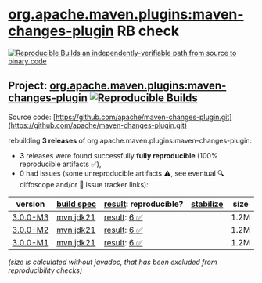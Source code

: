 [org.apache.maven.plugins:maven-changes-plugin](https://central.sonatype.com/artifact/org.apache.maven.plugins/maven-changes-plugin/versions) RB check
=======

[![Reproducible Builds](https://reproducible-builds.org/images/logos/rb.svg) an independently-verifiable path from source to binary code](https://reproducible-builds.org/)

## Project: [org.apache.maven.plugins:maven-changes-plugin](https://central.sonatype.com/artifact/org.apache.maven.plugins/maven-changes-plugin/versions) [![Reproducible Builds](https://img.shields.io/endpoint?url=https://raw.githubusercontent.com/jvm-repo-rebuild/reproducible-central/master/content/org/apache/maven/plugins/maven-changes-plugin/badge.json)](https://github.com/jvm-repo-rebuild/reproducible-central/blob/master/content/org/apache/maven/plugins/maven-changes-plugin/README.md)

Source code: [https://github.com/apache/maven-changes-plugin.git](https://github.com/apache/maven-changes-plugin.git)

rebuilding **3 releases** of org.apache.maven.plugins:maven-changes-plugin:
- **3** releases were found successfully **fully reproducible** (100% reproducible artifacts :white_check_mark:),
- 0 had issues (some unreproducible artifacts :warning:, see eventual :mag: diffoscope and/or :memo: issue tracker links):

| version | [build spec](/BUILDSPEC.md) | [result](https://reproducible-builds.org/docs/jvm/): reproducible? | [stabilize](https://github.com/google/oss-rebuild/blob/main/cmd/stabilize/README.md) | size |
| -- | --------- | ------ | ------ | -- |
| [3.0.0-M3](https://central.sonatype.com/artifact/org.apache.maven.plugins/maven-changes-plugin/3.0.0-M3/pom) | [mvn jdk21](maven-changes-plugin-3.0.0-M3.buildspec) | [result](maven-changes-plugin-3.0.0-M3.buildinfo): [6 :white_check_mark: ](maven-changes-plugin-3.0.0-M3.buildcompare) | | 1.2M |
| [3.0.0-M2](https://central.sonatype.com/artifact/org.apache.maven.plugins/maven-changes-plugin/3.0.0-M2/pom) | [mvn jdk21](maven-changes-plugin-3.0.0-M2.buildspec) | [result](maven-changes-plugin-3.0.0-M2.buildinfo): [6 :white_check_mark: ](maven-changes-plugin-3.0.0-M2.buildcompare) | | 1.2M |
| [3.0.0-M1](https://central.sonatype.com/artifact/org.apache.maven.plugins/maven-changes-plugin/3.0.0-M1/pom) | [mvn jdk21](maven-changes-plugin-3.0.0-M1.buildspec) | [result](maven-changes-plugin-3.0.0-M1.buildinfo): [6 :white_check_mark: ](maven-changes-plugin-3.0.0-M1.buildcompare) | | 1.2M |

<i>(size is calculated without javadoc, that has been excluded from reproducibility checks)</i>
